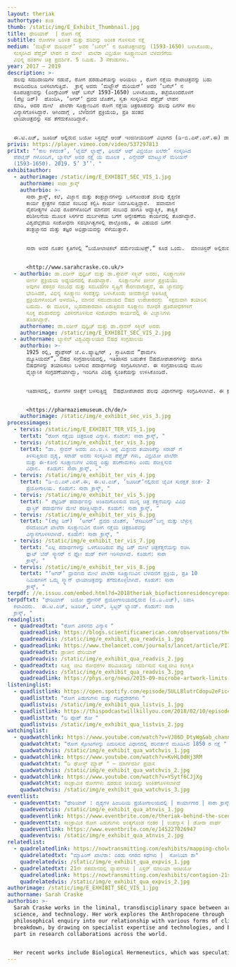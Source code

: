 ```yaml
---
layout: theriak
authortype: ತಂಡ
thumb: /static/img/E_Exhibit_Thumbnail.jpg
title: ಥೇರಿಯಾಕ್‌  | ರೋಗ ನಕ್ಷೆ
subtitle: ರೋಗಗಳ ಏರಿಳಿತ ಮತ್ತು ಹರಿವನ್ನು ಅಂಕಿತ ಗೊಳಿಸುವ ನಕ್ಷೆ
medium: ʼಮಟ್ಹೌಸ್‌ ಮೆರಿಯನ್‌ʼ ಅವರ ʼಬಸೆಲ್‌ʼ ನ ರೂಪಚಿತ್ರಣವನ್ನು (1593-1650) ಬಳಸಿಕೊಂಡು,
  ಸಂಸ್ಕರಿಸಿದ ಪೆಪ್ಟೈಡ್‌ ಲೇಪನ ದ ಮೇಲೆ  ಖಾಲೆರಾ ವಿಬ್ರಿಯೋ ಸೂಕ್ಷ್ಮಾಣುವಿನ ಬೆಳವಣಿಗೆಯ
  ವಿಭಿನ್ನ ಹಂತಗಳ ಚಿತ್ರ ಪ್ರದರ್ಶಿಕೆ. 5 ನಿಮಿಷ. 3 ಸೆಕೆಂಡುಗಳು.
year: 2017 – 2019
description: >-
  ಹಲವು ಸಮುದಾಯಗಳ ನಡುವೆ, ರೋಗ ಹರಡುವಿಕೆಯನ್ನು ಅರಿಯಲು , ರೋಗ ನಕ್ಷೆಯ ರೇಖಾಚಿತ್ರವನ್ನು ಬಹು
  ಕಾಲದಿಂದಲೂ ಬಳಸಲಾಗುತ್ತಿದೆ.  ಕ್ರಾಸ್ಕೆ ಅವರು ʼಮಟ್ಹೌಸ್‌ ಮೆರಿಯನ್‌ʼ ಅವರ ʼಬಸೆಲ್‌ʼ ನ
  ರೂಪಚಿತ್ರಣವನ್ನು (ಎಂಗ್ರೇವಿಂಗ್‌ ಆಫ್‌ ಬಸೆಲ್ ‌1593-1650) ಬಳಸಿಕೊಂಡು, ತಟ್ಟೆಯೊಂದರೊಳಗೆ
  (ಪೆಟ್ರಿ ಡಿಶ್)  ಹೊಂದಿಸಿ, ‌ʼಅಗರ್ʼ ದ್ರವದ ಜೊತೆಗೆ, ಸ್ವತಃ ಸಂಸ್ಕರಿಸಿದ ಪೆಪ್ಟೈಡ್‌ ಲೇಪನ
  ಮಾಡಿ, ಅದರ ಮೇಲೆ  ಖಾಲೆರಾ ಸೂಕ್ಷ್ಮಾಣುವಿನ ರೋಗ ನಕ್ಷೆಯ ಚಿತ್ರರೂಪವನ್ನು ಹಲವು ದಿನಗಳ ಕಾಲ
  ವಿನ್ಯಾಸಗೊಳಿಸಿದ್ದಾರೆ. ಆಗಿಂದಾಗ್ಗೆ , ಬೆಳವಣಿಗೆ ಪ್ರಕ್ರಿಯೆಯ, ಪ್ರತಿ ಹಂತದ
  ಛಾಯಾಚಿತ್ರವನ್ನು ಸಹ ತೆಗೆದುಕೊಂಡಿದ್ದಾರೆ.


  ಈ.ಟಿ.ಎಚ್‌, ಜೂರಿಚ್‌ ಅಲ್ಲಿರುವ ಬಯೋ ಸಿಸ್ಟಮ್ಸ್‌ ಆಂಡ್‌ ಇಂಜಿನೀಯರಿಂಗ್‌ ವಿಭಾಗದ (ಡಿ-ಬಿ.ಎಸ್.ಎಸ್.ಈ) ಡಾ.ಐರೀನ್‌ ವುಥ್ರಿಚ್‌ ಮತ್ತು ಡಾ.ಸ್ಟೇವನ್‌ ಸ್ಕ್ಮಿಟ್ಟ್‌ ಅವರ ಸಹಭಾಗಿತ್ವ ಮತ್ತು ಪ್ರಯೋಗ ಕಾರ್ಯಗಳೊಡನೆ, ಈ ಕೃತಿಯನ್ನು ವಿನ್ಯಾಸಗೊಳಿಸಲಾಗಿದೆ.
privis: https://player.vimeo.com/video/537297813
pritxt: "ʼಕಾಲ ಕಳೆದಂತೆʼ, ʼಟೈಮ್‌ ಲ್ಯಾಪ್ಸ್‌, ಫಿಲಮ್‌ ಆಫ್‌ ವಿಬ್ರಿಯೋ ಖಲೆರೇʼ ಸಂಸ್ಕರಿಸಿದ
  ಪೆಪಟೈಡ್ ಗಳೊಂದಿಗೆ, ಬ್ಯಾಸೆಲ್‌ ಅವರ ನಕ್ಷೆ ಯ ಮೂಲಕ , ಎನ್ಗ್ರೇವರ್‌ ಮಾಟ್ಹೂಸ್‌ ಮೆರಿಯನ್‌
  (1593-1650). 2019. 5’ 3’’. "
exhibitauthor:
  - authorimage: /static/img/E_EXHIBIT_SEC_VIS_1.jpg
    authorname: ಸಾರಾ ಕ್ರಾಸ್ಕ್
    authorbio: >-
      ಸಾರಾ ಕ್ರಾಸ್ಕ್, ಕಲೆ, ವಿಜ್ಞಾನ ಮತ್ತು ತಂತ್ರಜ್ಞಾನಗಳನ್ನು ಒಳಗೊಂಡಂತೆ ಹಲವು ಶೈಕ್ಷಣಿಕ
      ಕಾರ್ಯ ಕ್ಷೇತ್ರಗಳ ನಡುವೆ ಸಂಬಂಧ ಕಲ್ಪಿಸಿ ಕಾರ್ಯ ನಿರ್ವಹಿಸುತ್ತಿದ್ದಾರೆ.  ಹವಾಮಾನ
      ವೈಪರೀತ್ಯಗಳ ವಿವಿಧ ರೂಪಗಳೊಂದಿಗೆ ಮಾನವನ ಸಂಬಂಧ ಹಾಗೂ ಆಧ್ಯಾತ್ಮಿಕ, ತಾತ್ವಿಕ
      ಪರಿಶೀಲನೆಯ ಮೂಲಕ ಸಿಸರ್ಗದ ದುರ್ಬಳಕೆಯ ಬಗೆಗೆ ಅನ್ವೇಷಣೆಯ ಕಾರ್ಯದಲ್ಲಿ ತೊಡಗಿದ್ದಾರೆ. 
      ವಿಶ್ವದೆಲ್ಲೆಡೆಯ ಸಂಶೋಧನಾ ಸಹಭಾಗಿತ್ವಗಳಲ್ಲಿ ಪಾಲ್ಗೊಂಡು, ಈ ವಿಷಯದ ಬಗೆಗೆ
      ತಂತ್ರಜ್ಞಾನದ ಮತ್ತು ತಜ್ಞರ ಅಭಿಪ್ರಾಯವನ್ನು ಸೆಳೆಯುತ್ತಾರೆ.  


      ಸಾರಾ ಅವರ ನೂತನ ಕೃತಿಗಳಲ್ಲಿ “ಬಯೋಲಾಜಿಕಲ್‌ ಹರ್ಮೆಂಯುಟಿಕ್ಸ್‌,“ ಕೂಡ ಒಂದು.  ಮಾಂಚಿಸ್ಟರ್‌ ಅಲ್ಲಿರುವ ಇಂಗ್ಲಿಷ್‌ ಪ್ರಪಂಚದ ಅತಿ ಹಳೆಯ ಗ್ರಂಧಾಲಯವಾದ ಛೇತಮ್ಸ್‌ ಲೈಬ್ರರಿಯಲ್ಲಿ , ಅಳವಡಿಸಿದ ಕ್ಷೇತ್ರ- ನಿರ್ದಿಷ್ಟ ಸ್ಥಾವರದ ಮೂಲಕ ಈ ಕೃತಿಯನ್ನು ವಿಶ್ಲೇಷಣೆ ಯೊಂದಿಗೆ ಪ್ರಸ್ತುತ ಪಡಿಸಲಾಗಿತ್ತು. [](http://www.sarahcraske.co.uk/)


      <http://www.sarahcraske.co.uk/>
  - authorbio: ಡಾ.ಐರೀನ್‌ ವುಥ್ರಿಚ್‌ ಮತ್ತು ಡಾ.ಸ್ಟೇವನ್‌ ಸಕ್ಮಿಟ್‌ ಅವರು, ಸೂಕ್ಷ್ಮಾಣುಗಳ
      ಜೀರ್ಣ ಪ್ರಕ್ರಿಯೆಯ ಅಧ್ಯಯನದಲ್ಲಿ ತೊಡಗಿದ್ದಾರೆ.  ಸೂಕ್ಷ್ಮಾಣುಗಳ ಜೀರ್ಣ ಪ್ರಕ್ರಿಯೆಯು
      ಅವುಗಳ ಪರಸ್ಪರ ಸಂಬಂಧ ಮತ್ತು ಸಮೂಹಗಳ ಸೃಷ್ಟಿಗೆ ಕಾರಣವಾಗುತ್ತದೆ, ಈ ಜ್ಞಾನವನ್ನು
      ಭೇದಿಸಿದರೆ, ವಿಭಿನ್ನ ಸೂಕ್ಷ್ಮಾಣು ಸಂಪತ್ತನ್ನು ಬಳಸಿಕೊಂಡು ಜೀವಶಾಸ್ತ್ರದ ಅತಿಸೂಕ್ಷ್ಮ
      ಪ್ರಕ್ರಿಯೆಗಳೊಂದಿಗೆ ಅಳವಡಿಸಿ, ಮಾನವ ಸಮುದಾಯದ ಔಷದ ಉಪಚಾರವನ್ಜು  ಸಕ್ಷಮವಾಗಿ ತಯಾರಿಸ
      ಬಹುದು. ಈ ಮೂಲಕ, ಬೃಹದಾಕಾರವಾಗಿ ಏರುತ್ತಿರುವ ಸೂಕ್ಷ್ಮಾಣು ರೋಧಕ ಪ್ರತಿರೋಧಕಗಳಿಗೆ
      ಸೂಕ್ತ ಪರಿಹಾರವನ್ನು ವಿಕಸನಗೊಳಿಸುವ ಸಂಶೋಧನಾ ಕಾರ್ಯದಲ್ಲಿ ಈ ವಿಜ್ಞಾನಿಗಳು
      ತೊಡಗಿದ್ದಾರೆ.
    authorname: ಡಾ.ಐರೀನ್‌ ವುಥ್ರಿಚ್‌ ಮತ್ತು ಡಾ.ಸ್ಟೇವನ್‌ ಸಕ್ಮಿಟ್‌ ಅವರು
    authorimage: /static/img/E_EXHIBIT_SEC_VIS_2.jpg
  - authorname: ಬ್ಯಾಸೆಲ್‌ ವಿಶ್ವವಿದ್ಯಾಲಯದ ಔಷಧ ಸಂಗ್ರಹಾಲಯ
    authorbio: >-
      1925 ರಲ್ಲಿ, ಪ್ರೊಫೆಸರ್‌ ಜೆ.ಏ.ಹ್ಯಾಫ್ಲಿಗರ್‌ , ಸ್ಥಾಪಿಸಿರುವ “ಫಾರ್ಮಸಿ
      ಮ್ಯೂಸಿಯಮ್”, ಔಷಧ ಸಂಗ್ರಹಾಲಯದಲ್ಲಿ, ಇತಿಹಾಸದ ಬಹುತೇಕ ಔಷದೋಪಚಾರಗಳನ್ನು ಹಾಗೂ
      ಔಷಧಗಳನ್ನು ತಯಾರಿಸಲು ಬಳಸುವ ಪದಾರ್ಥಗಳನ್ನು ಸಂಗ್ರಹಿಸಲಾಗಿದೆ. ಈ ಸಂಗ್ರಹಾಲಯವು ಮೂಲ
      ವೈಜ್ಞಾನಿಕ ಸಂಗ್ರಹಣೆಯಾಗಿದ್ದು, ಇಂದಿಗೂ ವಿಶಿಷ್ಟ ಸ್ವಂತಿಕೆಯನ್ನು ಉಳಿಸಿಕೊಂಡಿದೆ.


      ಇತಿಹಾಸದಲ್ಲಿ, ರೋಗಗಳ ಚಿಕಿತ್ಸೆಗೆ ಬಳಸುತ್ತಿದ್ದ  ಔಷಧೋಪಚಾರದ ಹಲವು ವಿಧಾನಗಳನ್ನು ಸಂಗ್ರಹಿಸಲಾಗಿದೆ. ಈ ಕ್ಷೇತ್ರದಲ್ಲಿ, ʼಬ್ಯಾಸೆಲ್‌ʼನಲ್ಲಿ ಔಷಧ ಉದ್ಯೋಗವು ಪ್ರಾರಂಭವಾಗುವ ತನಕವೂ, ಪುರಾತನ ಕಾಲದಿಂದ ಬೆಳೆದು ಬಂದ ವಿಭಿನ್ನ ಹಂತಗಳನ್ನು ದಾಖಲಿಸಲಾಗಿದೆ. 


      <https://pharmaziemuseum.ch/de/>
    authorimage: /static/img/e_exhibit_sec_vis_3.jpg
processimages:
  - tervis: /static/img/E_EXHIBIT_TER_VIS_1.jpg
    tertxt: "ರೋಗ ನಕ್ಷೆಯ ಚಿತ್ರರೂಪ ವಿನ್ಯಾಸ. ಕೊಡುಗೆ: ಸಾರಾ ಕ್ರಾಸ್ಕ್, "
  - tervis: /static/img/e_exhibit_ter_vis_3.jpg
    tertxt: "ಡಾ. ಸ್ಟೇವನ್‌ ಅವರು ಎಂ.ಐ.ಸಿ ಆಸ್ಸೆ ಮಿಶ್ರಣದ ತಯಾರಿಕೆನ್ನು ಸರಾಹ್‌ ಗೆ
      ತಿಳಿಸುತ್ತಿರುವ ದೃಶ್ಯ, ಸರಾಹ್‌ ಅವರು ಸಂಸ್ಕರಿಸಿದ ಪೆಪ್ಟೈಡ್‌ ಗಳು, ವಿಬ್ರಿಯೋ ಖಾಲೆರೇ
      ಮತ್ತು ಈ-ಕೋಲಿ ಸೂಕ್ಷ್ಮಾಣುಗಳ ವಿರುದ್ಧ ಎಷ್ಟು ಪರಿಣಾಮಕಾರಿ ಎಂದು ಪರೀಕ್ಷಿಸುವ
      ವಿಧಾನ.  ಕೊಡುಗೆ: ಸಾರಾ ಕ್ರಾಸ್ಕ್, ."
  - tervis: /static/img/e_exhibit_ter_vis_4.jpg
    tertxt: "ಡಿ-ಬಿ.ಎಸ್.ಎಸ್.ಈ, ಈ.ಟಿ.ಎಚ್‌, ʼಜೂರಿಚ್ʼನಲ್ಲಿರುವ ಜೈವಿಕ ಸುರಕ್ಷತೆ ಹಂತ- 2
      ಪ್ರಯೋಗಾಲಯ. ಕೊಡುಗೆ: ಸಾರಾ ಕ್ರಾಸ್ಕ್, "
  - tervis: /static/img/e_exhibit_ter_vis_5.jpg
    tertxt: " ಪೆಟ್ರಿಡಿಶ್‌ ಪದಾರ್ಥವನ್ನು ಅಂತಿಮಗೊಳಿಸುವ ಮುನ್ನ ಚಿತ್ರ ಕೆತ್ತನೆಯನ್ನು ವಿವಿಧ
      ಪ್ಲಾಸ್ಟಿಕ್‌ ಪದಾರ್ಥಗಳ ಮೇಲೆ ಪರೀಕ್ಷಿಸಿದ್ದಾರೆ. ಕೊಡುಗೆ: ಸಾರಾ ಕ್ರಾಸ್ಕ್, "
  - tervis: /static/img/e_exhibit_ter_vis_6.jpg
    tertxt: "(ಪೆಟ್ರಿ ಡಿಶ್)  ‌ʼಅಗರ್ʼ ದ್ರವದ ಜೊತೆಗೆ, ʼರೆಸಜುರಿನ್‌ʼಬಣ್ಣ‌ ಮತ್ತು ಬೆಳ್ಳುಳ್ಳಿ
      ರಸದೊಂದಿಗೆ ಖಾಲೆರಾ ಸೂಕ್ಷ್ಮಾಣುವಿನ ರೋಗ ನಕ್ಷೆಯ ಚಿತ್ರರೂಪವನ್ನು
      ವಿನ್ಯಾಸಗೊಳಿಸಲಾಗಿದೆ. ಕೊಡುಗೆ: ಸಾರಾ ಕ್ರಾಸ್ಕ್, "
  - tervis: /static/img/e_exhibit_ter_vis_7.jpg
    tertxt: "ಎಲ್ಲ ಪದಾರ್ಥಗಳನ್ನು ಒಳಗೊಂಡಿರುವ ಪೆಟ್ರಿ ಡಿಶ್ ಮೇಲೆ ಚಿತ್ರಕೆತ್ತನೆಯನ್ನು ರಚಿಸಿ
      ಫ್ಲಾಟ್ ಬೆಡ್‌ ಸ್ಕ್ಯಾನರ್ ನ ಫ್ಲೋ‌ ಹುಡ್‌ ಕೆಳಗೆ ಇರಿಸಲಾಗಿದೆ. ಕೊಡುಗೆ: ಸಾರಾ
      ಕ್ರಾಸ್ಕ್, "
  - tervis: /static/img/e_exhibit_ter_vis_8.jpg
    tertxt: "ʼಅಗರ್ʼ ದ್ರಾವಣದ ಮೇಲೆ ಖಾಲೆರಾ ಸೂಕ್ಷ್ಮಾಣುವಿನ ಬೆಳವಣಿಗೆ ಪ್ರಕ್ರಿಯೆ, ಪ್ರತಿ 10
      ನಿಮಿಷಗಳಿಗೆ ಒಮ್ಮೆ ಸ್ಕ್ಯಾನ್‌ ಛಾಯಾಚಿತ್ರವನ್ನು ತೆಗೆದುಕೊಳ್ಳಲಾಗಿದೆ. ಕೊಡುಗೆ: ಸಾರಾ
      ಕ್ರಾಸ್ಕ್, "
terpdf: //e.issuu.com/embed.html?d=2018theriak_biofactionresidencyreport_-_studio_sar&u=sciencegallerybengaluru
terpdftxt: "ಥೇರಿಯಾಕ್‌  ಬಯೋ ಪ್ರೋಸೆಸ್‌ ಪ್ರಯೋಗಾಲಯದಲ್ಲಿರುವ (ಬಿ.ಪಿ.ಎಚ್)‌, ನಿವಾಸಿ
  ಕಲಾವಿದರು.  ಈ.ಟಿ.ಎಚ್‌, ಜೂರಿಚ್, ಬಸೆಲ್‌, ಸ್ವಿಟ್ಜರ್‌ ಲ್ಯಾಂಡ್‌. ಕೊಡುಗೆ: ಸಾರಾ
  ಕ್ರಾಸ್ಕ್, "
readinglist:
  - quadreadtxt: "ರೋಗ ವಿಕಸನದ ವಿನ್ಯಾಸ "
    quadreadlink: https://blogs.scientificamerican.com/observations/the-topography-of-disease/
    quadreadvis: /static/img/e_exhibit_qua_readvis_1.jpg
  - quadreadlink: https://www.thelancet.com/journals/lancet/article/PIIS0140-6736(12)60846-0/fulltext
    quadreadtxt: ಪ್ರಾಚೀನ ಥೇರಿಯಾಕ್‌
    quadreadvis: /static/img/e_exhibit_qua_readvis_2.jpg
  - quadreadtxt: ಸೂಕ್ಷ್ಮ ಜೀವಿ ರೋಧಕಗಳ ಪರಿಮಿತಿಯನ್ನು ನಿದರ್ಶಿಸುವ ಸೂಕ್ಷ್ಮಜೀವಿ ಕಲಾಕೃತಿ
    quadreadvis: /static/img/e_exhibit_qua_readvis_3.jpg
    quadreadlink: https://phys.org/news/2015-09-microbe-artwork-limits-antibiotics.html
listeninglist:
  - quadlistlink: https://open.spotify.com/episode/5ULLBlutrCdopu2eFic4qV
    quadlisttxt: "ರೋಗ ಪಿಡುಗುಗಳು ಮತ್ತು ಗಡಿಪ್ರದೇಶಗಳು "
    quadlistvis: /static/img/e_exhibit_qua_listvis_1.jpg
  - quadlistlink: https://thispodcastwillkillyou.com/2018/02/10/episode-4-the-st-show/
    quadlisttxt: "ದಿ ಪೂಪ್‌ ಶೋ "
    quadlistvis: /static/img/e_exhibit_qua_listvis_2.jpg
watchinglist:
  - quadwatchlink: https://www.youtube.com/watch?v=VJ86D_DtyWg&ab_channel=Vox
    quadwatchtxt: "ರೋಗ ಸ್ಫೋಟಗಳನ್ನು ಎದುರಿಸುವ ವಿಧಾನದಲ್ಲಿ ಪರಿವರ್ತನೆ ಮೂಡಿಸಿದ 1850 ರ ನಕ್ಷೆ "
    quadwatchvis: /static/img/e_exhibit_qua_watchvis_1.jpg
  - quadwatchlink: https://www.youtube.com/watch?v=KvHL0dHj3RM
    quadwatchtxt: “ದಿ ಘೋಸ್ಟ್‌ ಮ್ಯಾಪ್‌ " – ಮಾರ್ಗದರ್ಶಿ ಪ್ರವಾಸ
    quadwatchvis: /static/img/e_exhibit_qua_watchvis_2.jpg
  - quadwatchlink: https://www.youtube.com/watch?v=YSytf6CJjXg
    quadwatchtxt: ಸಾಂಕ್ರಾಮಿಕ ರೋಗಗಳು ಹರಡುವ ರೀತಿಯನ್ನು ಅಂಕಿತಗೊಳಿಸಲಾಗಿದೆ
    quadwatchvis: /static/img/e_exhibit_qua_watchvis_3.jpg
eventlist:
  - quadeventtxt: "ಥೇರಿಯಾಕ್‌ : ದೃಶ್ಯಗಳ ಹಿಂಬದಿಯ ಪ್ರಯೋಗಾಲಯದಲ್ಲಿ | ಕಾರ್ಯಾಗಾರ | ಸಾರಾ ಕ್ರಾಸ್ಕ್"
    quadeventvis: /static/img/e_exhibit_qua_atnvis_1.jpg
    quadeventlink: https://www.eventbrite.com/e/theriak-behind-the-scenes-in-a-lab-workshop-registration-145820165039
  - quadeventtxt: ಸಾಂಕ್ರಾಮಿಕ ರೋಗ ಪಿಡುಗುಗಳು ಅಂತ್ಯಗೊಂಡ ನಂತರ | ಉಪನ್ಯಾಸ | ಡೋರಾ ವಾರ್ಘ
    quadeventlink: https://www.eventbrite.com/e/145227026947
    quadeventvis: /static/img/e_exhibit_qua_atnvis_2.jpg
relatedlist:
  - quadrelatedlink: https://nowtransmitting.com/exhibits/mapping-cholera/
    quadrelatedtxt: "ಮ್ಯಾಪಿಂಗ್‌ ಖಾಲೆರಾ: ಎರಡು ನಗರದ ಕಥೆಗಳು |  ಸೋನಿಯಾ ಶಾ"
    quadrelatedvis: /static/img/e_exhibit_qua_expvis_1.jpg
  - quadrelatedtxt: 21ನೇ ಶತಮಾನದಲ್ಲಿ ವ್ಯಾಪನಗಳು | ಎಸ್ತರ್‌ ಮಾರಿಯಾ ಆಂಟಿಯೋ
    quadrelatedlink: https://nowtransmitting.com/exhibits/contagion-21st-century/
    quadrelatedvis: /static/img/e_exhibit_qua_expvis_2.jpg
authorimage: /static/img/E_EXHIBIT_SEC_VIS_1.jpg
authorname: Sarah Craske
authorbio: >-
  Sarah Craske works in the liminal, transdisciplinary space between art,
  science, and technology. Her work explores the Anthropocene through
  philosophical enquiry into our relationship with various forms of climate
  breakdown, by drawing on specialist expertise and technologies, and by taking
  part in research collaborations across the world. 


  Her recent works include Biological Hermeneutics, which was speculatively presented through a site-specific installation at Chethams’ Library, Manchester—the oldest public library in the English-speaking world. Her recent awards include the NOVA award (1300 artist applicants) on graduation from Central St Martins (first-class MA Art & Science), an AHRC Science in Culture Innovation Award, and a Biofaction International artist-in-residency in Switzerland.
---
```

